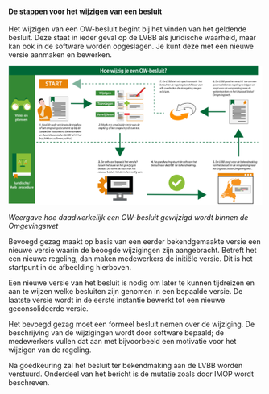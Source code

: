 #### De stappen voor het wijzigen van een besluit

Het wijzigen van een OW-besluit begint bij het vinden van het geldende besluit.
Deze staat in ieder geval op de LVBB als juridische waarheid, maar kan ook in de
software worden opgeslagen. Je kunt deze met een nieuwe versie aanmaken en
bewerken.

![](media/59d82ab2502f1d6ee5e169be1318acd2.png)

*Weergave hoe daadwerkelijk een OW-besluit gewijzigd wordt binnen de
Omgevingswet*

Bevoegd gezag maakt op basis van een eerder bekendgemaakte versie een nieuwe
versie waarin de beoogde wijzigingen zijn aangebracht. Betreft het een nieuwe
regeling, dan maken medewerkers de initiële versie. Dit is het startpunt in de
afbeelding hierboven.

Een nieuwe versie van het besluit is nodig om later te kunnen tijdreizen en aan
te wijzen welke besluiten zijn genomen in een bepaalde versie. De laatste versie
wordt in de eerste instantie bewerkt tot een nieuwe geconsolideerde versie.

Het bevoegd gezag moet een formeel besluit nemen over de wijziging. De
beschrijving van de wijzigingen wordt door software bepaald; de medewerkers
vullen dat aan met bijvoorbeeld een motivatie voor het wijzigen van de regeling.

Na goedkeuring zal het besluit ter bekendmaking aan de LVBB worden verstuurd.
Onderdeel van het bericht is de mutatie zoals door IMOP wordt beschreven.
